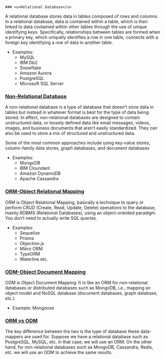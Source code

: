     ### <u>Relational Database</u>

A relational database stores data in tables composed of rows and columns. In a relational database, data is contained within a table, which is then linked to data contained within other tables through the use of unique identifying keys. Specifically, relationships between tables are formed when a primary key, which uniquely identifies a row in one table, connects with a foreign key identifying a row of data in another table.

- Examples:
  - MySQL
  - IBM Db2
  - Snowflake
  - Amazon Aurora
  - PostgreSQL
  - Microsoft SQL Server

### <u>Non-Relational Database</u>

A non-relational database is a type of database that doesn’t store data in tables but instead in whatever format is best for the type of data being stored. In effect, non-relational databases are designed to contain unstructured data, or loosely defined data like email messages, videos, images, and business documents that aren’t easily standardized. They can also be used to store a mix of structured and unstructured data.

Some of the most common approaches include using key-value stores, column-family data stores, graph databases, and document databases

- Examples:
  - MongoDB
  - IBM Cloundant
  - Amazon DynamoDB
  - Apache Cassandra

### <u>ORM-Object Relational Mapping</u>

ORM is Object Relational Mapping, basically a technique to query or perform CRUD (Create, Read, Update, Delete) operations to the database, mainly RDBMS (Relational Databases), using an object-oriented paradigm. You don’t need to actually write SQL queries.

- Examples:
  - Sequelize
  - Prisma
  - Objection.js
  - Mikro ORM
  - TypeORM
  - Waterline etc.

### <u>ODM-Object Document Mapping</u>

ODM is Object Document Mapping. It is like an ORM for non-relational databases or distributed databases such as MongoDB, i.e., mapping an object model and NoSQL database (document databases, graph database, etc.).

- Example: Mongoose

### <u>ORM vs ODM</u>

The key difference between the two is the type of database these data-mappers are used for. Suppose we have a relational database such as PostgreSQL, MySQL, etc. in that case, we will use an ORM. On the other hand, for non-relational databases such as MongoDB, Cassandra, Redis, etc. we will use an ODM to achieve the same results.

